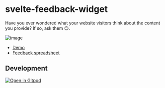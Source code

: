 # svelte-feedback-widget

Have you ever wondered what your website visitors think about the content you provide? If so, ask them 😉.

![image](https://user-images.githubusercontent.com/788827/126053909-304d2883-4678-4228-ae67-a6f070780bd8.png)

* [Demo](https://feedback-widget-mikenikles.vercel.app/)
* [Feedback spreadsheet](https://docs.google.com/spreadsheets/d/1lMqh8NN1KSpTT4aEE6KyzmVw-YVds0O0M7ocpR8Ah8s/edit?usp=sharing)

## Development

[![Open in Gitpod](https://gitpod.io/button/open-in-gitpod.svg)](https://gitpod.io/#https://github.com/mikenikles/svelte-feedback-widget)

